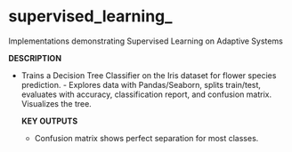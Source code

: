 # supervised_learning_
Implementations demonstrating Supervised Learning on Adaptive Systems

**DESCRIPTION**
- Trains a Decision Tree Classifier on the Iris dataset for flower species prediction. - Explores data with Pandas/Seaborn, splits train/test, evaluates with accuracy, classification report, and confusion matrix. Visualizes the tree.

  **KEY OUTPUTS**
  - Confusion matrix shows perfect separation for most classes.
